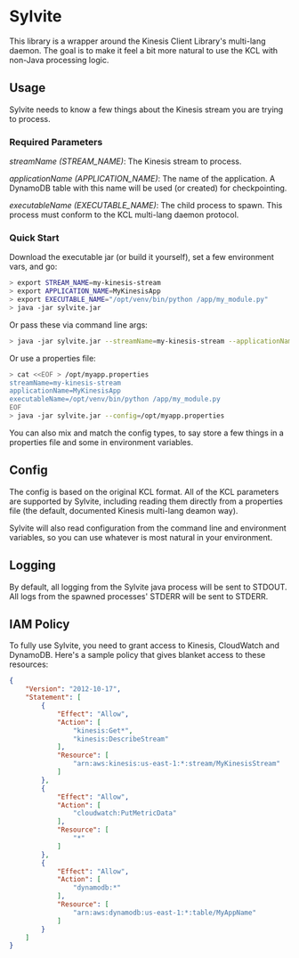 # Sylvite

This library is a wrapper around the Kinesis Client Library's multi-lang daemon.  The goal is to make it feel a bit more natural to use the KCL with non-Java processing logic.

## Usage

Sylvite needs to know a few things about the Kinesis stream you are trying to process.

### Required Parameters

_streamName (STREAM_NAME)_: The Kinesis stream to process.

_applicationName (APPLICATION_NAME)_: The name of the application.  A DynamoDB table with this name will be used (or created) for checkpointing.

_executableName (EXECUTABLE_NAME)_: The child process to spawn.  This process must conform to the KCL multi-lang daemon protocol.


### Quick Start
Download the executable jar (or build it yourself), set a few environment vars, and go:

```sh
> export STREAM_NAME=my-kinesis-stream
> export APPLICATION_NAME=MyKinesisApp
> export EXECUTABLE_NAME="/opt/venv/bin/python /app/my_module.py"
> java -jar sylvite.jar
```

Or pass these via command line args:

```sh
> java -jar sylvite.jar --streamName=my-kinesis-stream --applicationName=MyKinesisApp --executableName="/opt/venv/bin/python /app/my_module.py"
```

Or use a properties file:

```sh
> cat <<EOF > /opt/myapp.properties
streamName=my-kinesis-stream
applicationName=MyKinesisApp
executableName=/opt/venv/bin/python /app/my_module.py
EOF
> java -jar sylvite.jar --config=/opt/myapp.properties
```

You can also mix and match the config types, to say store a few things in a properties file and some in environment variables.

## Config

The config is based on the original KCL format.  All of the KCL parameters are supported by Sylvite, including reading them directly from a properties file (the default, documented Kinesis multi-lang deamon way).

Sylvite will also read configuration from the command line and environment variables, so you can use whatever is most natural in your environment.

## Logging

By default, all logging from the Sylvite java process will be sent to STDOUT.  All logs from the spawned processes' STDERR will be sent to STDERR.

## IAM Policy

To fully use Sylvite, you need to grant access to Kinesis, CloudWatch and DynamoDB.  Here's a sample policy that gives blanket access to these resources:

```json
{
    "Version": "2012-10-17",
    "Statement": [
        {
            "Effect": "Allow",
            "Action": [
                "kinesis:Get*",
                "kinesis:DescribeStream"
            ],
            "Resource": [
                "arn:aws:kinesis:us-east-1:*:stream/MyKinesisStream"
            ]
        },
        {
            "Effect": "Allow",
            "Action": [
                "cloudwatch:PutMetricData"
            ],
            "Resource": [
                "*"
            ]
        },
        {
            "Effect": "Allow",
            "Action": [
                "dynamodb:*"
            ],
            "Resource": [
                "arn:aws:dynamodb:us-east-1:*:table/MyAppName"
            ]
        }
    ]
}
```

